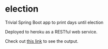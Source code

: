 # election
Trivial Spring Boot app to print days until election

Deployed to heroku as a RESTful web service.

Check out [this link](https://days-to-election.herokuapp.com/) to see the output.
